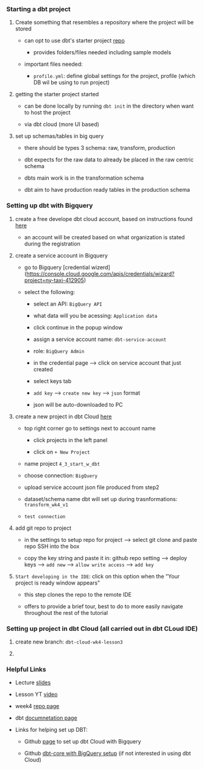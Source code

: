 ### Starting a dbt project 

1. Create something that resembles a repository where the project will be stored 

    - can opt to use dbt's starter project [repo](https://github.com/dbt-labs/dbt-starter-project)

        * provides folders/files needed including sample models 

    - important files needed: 

        - `profile.yml`: define global settings for the project, profile (which DB wil be using to run project)

2. getting the starter project started 

    - can be done locally by running `dbt init` in the directory when want to host the project 

    - via dbt cloud (more UI based)

3. set up schemas/tables in big query 

    - there should be types 3 schema: raw, transform, production

    - dbt expects for the raw data to already be placed in the raw centric schema 

    - dbts main work is in the transformation schema 

    - dbt aim to have production ready tables in the production schema 

### Setting up dbt with Bigquery 

1. create a free develope dbt cloud account, based on instructions found [here](https://www.getdbt.com/signup)

    * an account will be created based on what organization is stated during the registration 

2. create a service account in Bigquery 

    - go to Bigquery [credential wizerd]
(https://console.cloud.google.com/apis/credentials/wizard?project=ny-taxi-412905)

    - select the following:

        * select an API: `BigQuery API`

        * what data will you be acessing: `Application data`

        * click continue in the popup window

        * assign a service account name: `dbt-service-account`

        * role: `BigQuery Admin`

        * in the credential page --> click on service account that just created 

        * select keys tab 

        * `add key` --> `create new key` --> `json` format

        * json will be auto-downloaded to PC

4. create a new project in dbt Cloud [here](https://cloud.getdbt.com/) 

    * top right corner go to settings next to account name 

        * click projects in the left panel 

        * click on `+ New Project`

    * name project `4_3_start_w_dbt`

    * choose connection: `BigQuery`

    * upload service account json file produced from step2

    * dataset/schema name dbt will set up during trasnformations: `transform_wk4_v1`

    * `test connection`

5. add git repo to project 

    * in the settings to setup repo for project --> select git clone and paste repo SSH into the box

    * copy the key string and paste it in: github repo setting --> deploy keys --> `add new` --> `allow write access` --> `add key`

6. `Start developing in the IDE`: click on this option when the "Your project is ready window appears"

    - this step clones the repo to the remote IDE

    - offers to provide a brief tour, best to do to more easily navigate throughout the rest of the tutorial 

### Setting up project in dbt Cloud (all carried out in dbt CLoud IDE)

1. create new branch: `dbt-cloud-wk4-lesson3`

2. 

### Helpful Links

* Lecture [slides](https://docs.google.com/presentation/d/1xSll_jv0T8JF4rYZvLHfkJXYqUjPtThA/edit#slide=id.p1)

* Lesson YT [video](https://www.youtube.com/watch?v=iMxh6s_wL4Q&t=1s)

* week4 [repo page](https://github.com/DataTalksClub/data-engineering-zoomcamp/tree/main/04-analytics-engineering)

* dbt [documnetation page](https://docs.getdbt.com/docs/introduction)

* Links for helping set up DBT:

    - Github [page](https://github.com/DataTalksClub/data-engineering-zoomcamp/blob/main/04-analytics-engineering/dbt_cloud_setup.md) to set up dbt Cloud with Bigquery 

    - Github [dbt-core with BigQuery setup](https://github.com/DataTalksClub/data-engineering-zoomcamp/blob/main/04-analytics-engineering/docker_setup/README.md) (if not interested in using dbt Cloud)



